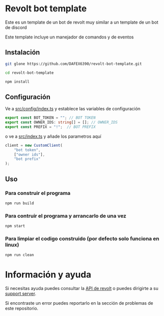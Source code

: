 # Revolt bot template
Este es un template de un bot de revolt muy similar a un template de un bot de discord

Este template incluye un manejador de comandos y de eventos

## Instalación
```sh
git glone https://github.com/DAFEX6390/revolt-bot-template.git

cd revolt-bot-template

npm install
```

## Configuración
Ve a [src/config/index.ts](./src/config/index.ts) y establece las variables de configuración
```ts
export const BOT_TOKEN = ""; // BOT TOKEN
export const OWNER_IDS: string[] = []; // OWNER_IDS
export const PREFIX = "!";  // BOT PREFIX
```

o ve a [src/index.ts](./src/index.ts) y añade los parametros aquí
```ts
client = new CustomClient(
    "bot token",
    ["owner ids"],
    "bot prefix"
);
```

## Uso

### Para construir el programa
```sh
npm run build
```

### Para contruir el programa y arrancarlo de una vez
```sh
npm start
```

### Para limpiar el codigo construido (por defecto solo funciona en linux)
```sh
npm run clean
```

# Información y ayuda
Si necesitas ayuda puedes consultar la [API de revolt](https://revolt.js.org/) o puedes dirigirte a su [support server](https://app.revolt.chat/invite/Testers).

Si encontraste un error puedes reportarlo en la sección de problemas de este repositorio.